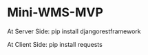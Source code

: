 # Mini-WMS-MVP

At Server Side:
pip install djangorestframework


At Client Side:
pip install requests 
